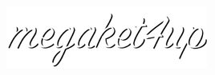 <p align="center"><a href="https://ket4up.ru" target="_blank"><img src="https://raw.githubusercontent.com/megaket4up/ket4up.ru/master/resources/svg/megaket4up.svg" width="400"></a></p>
